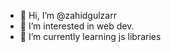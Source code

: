 - 👋 Hi, I’m @zahidgulzarr
- 👀 I’m interested in web dev.
- 🌱 I’m currently learning js libraries
<!--- 💞️ I’m looking to collaborate on ...
- 📫 How to reach me ...
- 😄 Pronouns: ...
- ⚡ Fun fact: ...


zahidgulzarr/zahidgulzarr is a ✨ special ✨ repository because its `README.md` (this file) appears on your GitHub profile.
You can click the Preview link to take a look at your changes.
--->
